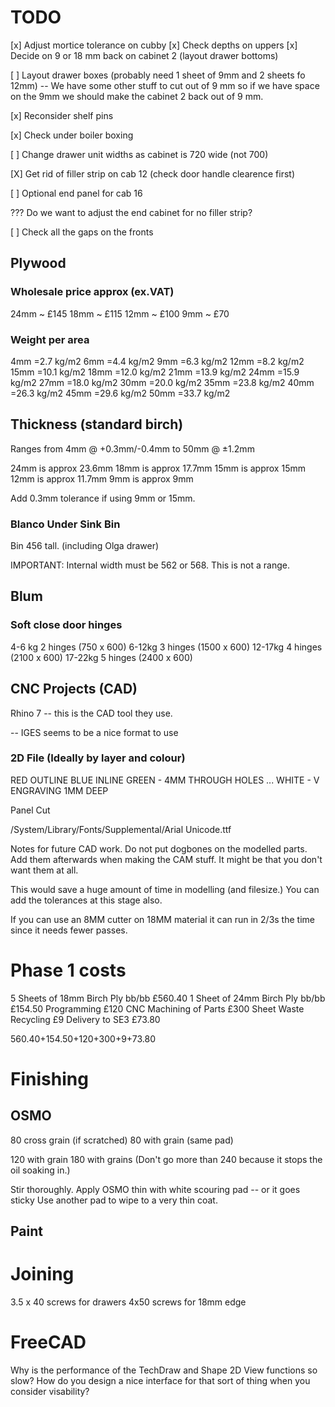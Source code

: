 # TODO

[x] Adjust mortice tolerance on cubby
[x] Check depths on uppers
[x] Decide on 9 or 18 mm back on cabinet 2 (layout drawer bottoms)

[ ] Layout drawer boxes (probably need 1 sheet of 9mm and 2 sheets fo 12mm)
 -- We have some other stuff to cut out of 9 mm so if we have space on the 9mm
    we should make the cabinet 2 back  out of 9 mm.

[x] Reconsider shelf pins

[x] Check under boiler boxing

[ ] Change drawer unit widths as cabinet is 720 wide (not 700)

[X] Get rid of filler strip on cab 12 (check door handle clearence first)

[ ] Optional end panel for cab 16

??? Do we want to adjust the end cabinet for no filler strip?

[ ] Check all the gaps on the fronts


## Plywood

### Wholesale price approx (ex.VAT)

24mm ~ £145
18mm ~ £115
12mm ~ £100
9mm ~ £70

### Weight per area

4mm =2.7 kg/m2
6mm =4.4 kg/m2
9mm =6.3 kg/m2
12mm =8.2 kg/m2
15mm =10.1 kg/m2
18mm =12.0 kg/m2
21mm =13.9 kg/m2
24mm =15.9 kg/m2
27mm =18.0 kg/m2
30mm =20.0 kg/m2
35mm =23.8 kg/m2
40mm =26.3 kg/m2
45mm =29.6 kg/m2
50mm =33.7 kg/m2


## Thickness (standard birch)

Ranges from 4mm @ +0.3mm/-0.4mm to 50mm @ ±1.2mm

24mm is approx 23.6mm
18mm is approx 17.7mm
15mm is approx 15mm
12mm is approx 11.7mm
9mm is approx 9mm

Add 0.3mm tolerance if using 9mm or 15mm.


### Blanco Under Sink Bin

Bin 456 tall. (including Olga drawer)

IMPORTANT: Internal width must be 562 or 568. This is not a range.

## Blum

### Soft close door hinges

4-6 kg 2 hinges (750 x 600)
6-12kg 3 hinges (1500 x 600)
12-17kg 4 hinges (2100 x 600)
17-22kg 5 hinges (2400 x 600)


## CNC  Projects (CAD)

Rhino 7 -- this is the CAD tool they use. 

-- IGES seems to be a nice format to use

### 2D File (Ideally by layer and colour)

RED OUTLINE
BLUE INLINE
GREEN - 4MM THROUGH HOLES
...
WHITE - V ENGRAVING 1MM DEEP

Panel Cut

/System/Library/Fonts/Supplemental/Arial Unicode.ttf



Notes for future CAD work. Do not put dogbones on the modelled parts. Add them afterwards when making the CAM stuff. It might be that you don't want them at all.

This would save a huge amount of time in modelling (and filesize.) You can add the tolerances at this stage also.


If you can use an 8MM cutter on 18MM material it can run in 2/3s the time since it needs fewer passes.


# Phase 1 costs

5 Sheets of 18mm Birch Ply bb/bb £560.40
1 Sheet of 24mm Birch Ply bb/bb £154.50
Programming £120
CNC Machining of Parts £300
Sheet Waste Recycling £9
Delivery to SE3 £73.80


560.40+154.50+120+300+9+73.80


# Finishing

## OSMO

80 cross grain (if scratched)
80 with grain (same pad)

120 with grain
180 with grains
(Don't go more than 240 because it stops the oil soaking in.)

Stir thoroughly.
Apply OSMO thin with white scouring pad -- or it goes sticky
Use another pad to wipe to a very thin coat.

## Paint



# Joining

3.5 x 40 screws for drawers
4x50 screws for 18mm edge



# FreeCAD

Why is the performance of the TechDraw and Shape 2D View functions so slow? How do you design a nice interface for that sort of thing when you consider visability?
